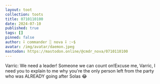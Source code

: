 ```yaml
---
layout: toot
collection: toots
title: 0710110100
date: 2024-07-10
published: true
tags: []
pinned: false
author: ⸸ commander ░ nova ⸸ :~$
avatar: /img/avatar/daemon.jpeg
mastodon: https://mastodon.online/@cmdr_nova/0710110100
---
```


Varric: We need a leader! Someone we can count on!Excuse me, Varric, I need you to explain to me why you're the only person left from the party who was ALREADY going after Solas 😂
